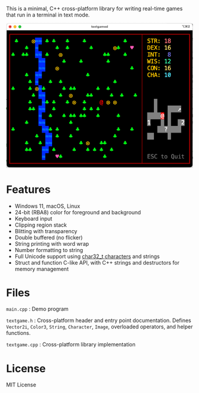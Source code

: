 This is a minimal, C++ cross-platform library for writing
real-time games that run in a terminal in text mode.

![](screenshot.png)

# Features

- Windows 11, macOS, Linux
- 24-bit (RBA8) color for foreground and background
- Keyboard input
- Clipping region stack
- Blitting with transparency
- Double buffered (no flicker)
- String printing with word wrap
- Number formatting to string
- Full Unicode support using [char32_t characters](https://en.wikipedia.org/wiki/UTF-32) and strings
- Struct and function C-like API, with C++ strings and destructors for memory management

# Files

`main.cpp`
: Demo program

`textgame.h`
: Cross-platform header and entry point documentation.
  Defines `Vector2i`, `Color3`, `String`, `Character`,
  `Image`, overloaded operators, and helper functions.

`textgame.cpp`
: Cross-platform library implementation

# License

MIT License

